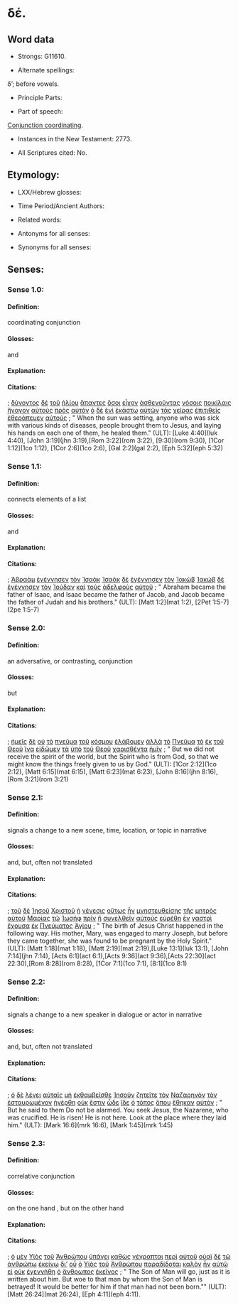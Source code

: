 # δέ.

<!-- Status: S2=NeedsFinalCheck -->
<!-- Lexica used for edits: BDAG LN CVB BDF  -->

## Word data

* Strongs: G11610.


* Alternate spellings: 

δ’; before vowels.

* Principle Parts: 

* Part of speech: 

[Conjunction coordinating](http://ugg.readthedocs.io/en/latest/conjunction_coordinating.html).

* Instances in the New Testament: 2773.

* All Scriptures cited: No.

## Etymology: 


* LXX/Hebrew glosses: 

* Time Period/Ancient Authors: 

* Related words: 

* Antonyms for all senses:

* Synonyms for all senses: 


## Senses:


### Sense  1.0: 

#### Definition: 

coordinating conjunction

#### Glosses: 

and

#### Explanation: 

#### Citations: 

; [δύνοντος](../G14160/01.md) [δὲ](../G11610/01.md) [τοῦ](../G35880/01.md) [ἡλίου](../G22460/01.md) [ἅπαντες](../G05370/01.md) [ὅσοι](../G37450/01.md) [εἶχον](../G21920/01.md) [ἀσθενοῦντας](../G07700/01.md) [νόσοις](../G35540/01.md) [ποικίλαις](../G41640/01.md) [ἤγαγον](../G00710/01.md) [αὐτοὺς](../G08460/01.md) [πρὸς](../G43140/01.md) [αὐτόν](../G08460/01.md) [ὁ](../G35880/01.md) [δὲ](../G11610/01.md) [ἑνὶ](../G15200/01.md) [ἑκάστῳ](../G15380/01.md) [αὐτῶν](../G08460/01.md) [τὰς](../G35880/01.md) [χεῖρας](../G54950/01.md) [ἐπιτιθεὶς](../G20070/01.md) [ἐθεράπευεν](../G23230/01.md) [αὐτούς](../G08460/01.md)
; " When the sun was setting, anyone who was sick with various kinds of diseases, people brought them to Jesus, and laying his hands on each one of them, he healed them." (ULT): 
[Luke 4:40](luk 4:40), [John 3:19](jhn 3:19),[Rom 3:22](rom 3:22), [9:30](rom 9:30), [1Cor 1:12](1co 1:12),  [1Cor 2:6](1co 2:6), [Gal 2:2](gal 2:2), [Eph 5:32](eph 5:32)

### Sense  1.1: 

#### Definition: 

connects elements of a list

#### Glosses: 

and

#### Explanation: 

#### Citations:

; [Ἀβραὰμ](../G00110/01.md) [ἐγέννησεν](../G10800/01.md) [τὸν](../G35880/01.md) [Ἰσαάκ](../G24640/01.md) [Ἰσαὰκ](../G24640/01.md) [δὲ](../G11610/01.md) [ἐγέννησεν](../G10800/01.md) [τὸν](../G35880/01.md) [Ἰακώβ](../G23840/01.md) [Ἰακὼβ](../G23840/01.md) [δὲ](../G11610/01.md) [ἐγέννησεν](../G10800/01.md) [τὸν](../G35880/01.md) [Ἰούδαν](../G24550/01.md) [καὶ](../G25320/01.md) [τοὺς](../G35880/01.md) [ἀδελφοὺς](../G00800/01.md) [αὐτοῦ](../G08460/01.md)
; " Abraham became the father of Isaac, and Isaac became the father of Jacob, and Jacob became the father of Judah and his brothers." (ULT): 
[Matt 1:2](mat 1:2), [2Pet 1:5-7](2pe 1:5-7)

### Sense  2.0: 

#### Definition: 

an adversative, or contrasting, conjunction

#### Glosses: 

but

#### Explanation: 

#### Citations: 

; [ἡμεῖς](../G14730/01.md) [δὲ](../G11610/01.md) [οὐ](../G37560/01.md) [τὸ](../G35880/01.md) [πνεῦμα](../G41510/01.md) [τοῦ](../G35880/01.md) [κόσμου](../G28890/01.md) [ἐλάβομεν](../G29830/01.md) [ἀλλὰ](../G02350/01.md) [τὸ](../G35880/01.md) [Πνεῦμα](../G41510/01.md) [τὸ](../G35880/01.md) [ἐκ](../G15370/01.md) [τοῦ](../G35880/01.md) [Θεοῦ](../G23160/01.md) [ἵνα](../G24430/01.md) [εἰδῶμεν](../G99999/01.md) [τὰ](../G35880/01.md) [ὑπὸ](../G52590/01.md) [τοῦ](../G35880/01.md) [Θεοῦ](../G23160/01.md) [χαρισθέντα](../G54830/01.md) [ἡμῖν](../G14730/01.md)
; " But we did not receive the spirit of the world, but the Spirit who is from God, so that we might know the things freely given to us by God." (ULT): 
[1Cor 2:12](1co 2:12), [Matt 6:15](mat 6:15), [Matt 6:23](mat 6:23), [John 8:16](jhn 8:16),[Rom 3:21](rom 3:21)


### Sense  2.1:

#### Definition: 

signals a change to a new scene, time, location, or topic in narrative

#### Glosses: 

and, but, often not translated

#### Explanation: 

#### Citations: 

; [τοῦ](../G35880/01.md) [δὲ](../G11610/01.md) [Ἰησοῦ](../G24240/01.md) [Χριστοῦ](../G55470/01.md) [ἡ](../G35880/01.md) [γένεσις](../G10780/01.md) [οὕτως](../G37790/01.md) [ἦν](../G99999/01.md) [μνηστευθείσης](../G34230/01.md) [τῆς](../G35880/01.md) [μητρὸς](../G33840/01.md) [αὐτοῦ](../G08460/01.md) [Μαρίας](../G31370/01.md) [τῷ](../G35880/01.md) [Ἰωσήφ](../G25010/01.md) [πρὶν](../G42500/01.md) [ἢ](../G22280/01.md) [συνελθεῖν](../G49050/01.md) [αὐτοὺς](../G08460/01.md) [εὑρέθη](../G21470/01.md) [ἐν](../G17220/01.md) [γαστρὶ](../G10640/01.md) [ἔχουσα](../G21920/01.md) [ἐκ](../G15370/01.md) [Πνεύματος](../G41510/01.md) [Ἁγίου](../G00400/01.md)
; " The birth of Jesus Christ happened in the following way. His mother, Mary, was engaged to marry Joseph, but before they came together, she was found to be pregnant by the Holy Spirit." (ULT): 
[Matt 1:18](mat 1:18), [Matt 2:19](mat 2:19),[Luke 13:1](luk 13:1), [John 7:14](jhn 7:14), [Acts 6:1](act 6:1),[Acts 9:36](act 9:36),[Acts 22:30](act 22:30),[Rom 8:28](rom 8:28), [1Cor 7:1](1co 7:1), [8:1](1co 8:1)

### Sense  2.2:

#### Definition: 

signals a change to a new speaker in dialogue or actor in narrative

#### Glosses: 

and, but, often not translated

#### Explanation: 

#### Citations: 

; [ὁ](../G35880/01.md) [δὲ](../G11610/01.md) [λέγει](../G30040/01.md) [αὐταῖς](../G08460/01.md) [μὴ](../G33610/01.md) [ἐκθαμβεῖσθε](../G15680/01.md) [Ἰησοῦν](../G24240/01.md) [ζητεῖτε](../G22120/01.md) [τὸν](../G35880/01.md) [Ναζαρηνὸν](../G34790/01.md) [τὸν](../G35880/01.md) [ἐσταυρωμένον](../G47170/01.md) [ἠγέρθη](../G14530/01.md) [οὐκ](../G37560/01.md) [ἔστιν](../G99999/01.md) [ὧδε](../G56020/01.md) [ἴδε](../G37080/01.md) [ὁ](../G35880/01.md) [τόπος](../G51170/01.md) [ὅπου](../G36990/01.md) [ἔθηκαν](../G50870/01.md) [αὐτόν](../G08460/01.md)
; " But he said to them Do not be alarmed. You seek Jesus, the Nazarene, who was crucified. He is risen! He is not here. Look at the place where they laid him." (ULT): 
[Mark 16:6](mrk 16:6), [Mark 1:45](mrk 1:45)

### Sense 2.3:

#### Definition:

correlative conjunction 

#### Glosses:

on the one hand , but on the other hand

#### Explanation: 

#### Citations:

; [ὁ](../G35880/01.md) [μὲν](../G33030/01.md) [Υἱὸς](../G52070/01.md) [τοῦ](../G35880/01.md) [Ἀνθρώπου](../G04440/01.md) [ὑπάγει](../G52170/01.md) [καθὼς](../G25310/01.md) [γέγραπται](../G11250/01.md) [περὶ](../G40120/01.md) [αὐτοῦ](../G08460/01.md) [οὐαὶ](../G37590/01.md) [δὲ](../G11610/01.md) [τῷ](../G35880/01.md) [ἀνθρώπῳ](../G04440/01.md) [ἐκείνῳ](../G15650/01.md) [δι’](../G12230/01.md) [οὗ](../G37390/01.md) [ὁ](../G35880/01.md) [Υἱὸς](../G52070/01.md) [τοῦ](../G35880/01.md) [Ἀνθρώπου](../G04440/01.md) [παραδίδοται](../G38600/01.md) [καλὸν](../G25700/01.md) [ἦν](../G99999/01.md) [αὐτῷ](../G08460/01.md) [εἰ](../G14870/01.md) [οὐκ](../G37560/01.md) [ἐγεννήθη](../G10800/01.md) [ὁ](../G35880/01.md) [ἄνθρωπος](../G04440/01.md) [ἐκεῖνος](../G15650/01.md)
; " The Son of Man will go, just as it is written about him. But woe to that man by whom the Son of Man is betrayed! It would be better for him if that man had not been born."" (ULT): 
[Matt 26:24](mat 26:24), [Eph 4:11](eph 4:11).

